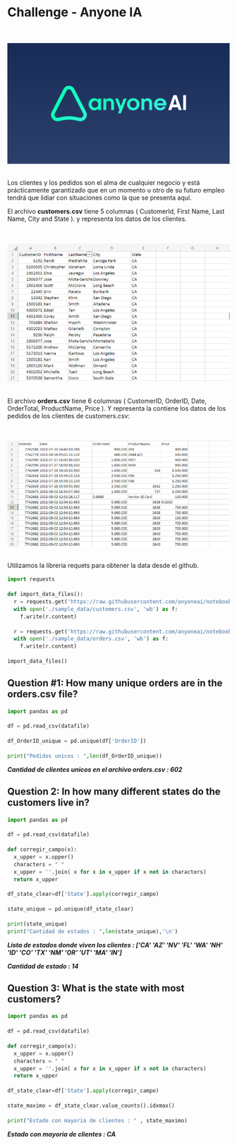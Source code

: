 # Challenge - Anyone IA

<div style="text-align: center;">
  <br><br/>
  <img src="img/logo-anyone IA.png">
  <br><br/>
</div>

Los clientes y los pedidos son el alma de cualquier negocio y está prácticamente garantizado que en un momento u otro de su futuro empleo tendrá que lidiar con situaciones como la que se presenta aquí.

El archivo **customers.csv** tiene 5 columnas ( CustomerId, First Name, Last Name, City and State ). y representa los datos de los clientes.

<div style="text-align: center;">
  <br><br/>
  <img src="img/customers.PNG">
  <br><br/>
</div>

El archivo **orders.csv** tiene 6 columnas ( CustomerID, OrderID, Date, OrderTotal, ProductName, Price ). Y representa la contiene los datos de los pedidos de los clientes de customers.csv:

<div style="text-align: center;">
  <br><br/>
  <img src="img/orders.PNG">
  <br><br/>
</div>


Utilizamos la libreria requets para obtener la data desde el github.

```python
import requests

def import_data_files():
  r = requests.get('https://raw.githubusercontent.com/anyoneai/notebooks/main/customers_and_orders/data/customers.csv')
  with open('./sample_data/customers.csv', 'wb') as f:
    f.write(r.content)

  r = requests.get('https://raw.githubusercontent.com/anyoneai/notebooks/main/customers_and_orders/data/orders.csv')
  with open('./sample_data/orders.csv', 'wb') as f:
    f.write(r.content)
  
import_data_files()
```

## **Question #1**: How many unique orders are in the orders.csv file?

```python
import pandas as pd

df = pd.read_csv(datafile)

df_OrderID_unique = pd.unique(df['OrderID'])

print("Pedidos unicos : ",len(df_OrderID_unique))
```

***Cantidad de clientes unicos en el archivo orders.csv : 602***



## **Question 2:** In how many different states do the customers live in?


```python
import pandas as pd

df = pd.read_csv(datafile)

def corregir_campo(x):
  x_upper = x.upper()
  characters = " "
  x_upper = ''.join( x for x in x_upper if x not in characters)
  return x_upper

df_state_clear=df['State'].apply(corregir_campo)

state_unique = pd.unique(df_state_clear)

print(state_unique)
print("Cantidad de estados : ",len(state_unique),'\n')
```

***Lista de estados donde viven los clientes : ['CA' 'AZ' 'NV' 'FL' 'WA' 'NH' 'ID' 'CO' 'TX' 'NM' 'OR' 'UT' 'MA' 'IN']***

***Cantidad de estado : 14***

## **Question 3:** What is the state with most customers?


```python
import pandas as pd

df = pd.read_csv(datafile)

def corregir_campo(x):
  x_upper = x.upper()
  characters = " "
  x_upper = ''.join( x for x in x_upper if x not in characters)
  return x_upper

df_state_clear=df['State'].apply(corregir_campo)

state_maximo = df_state_clear.value_counts().idxmax()

print("Estado con mayoria de clientes : " , state_maximo)
```

***Estado con mayoria de clientes :  CA***


